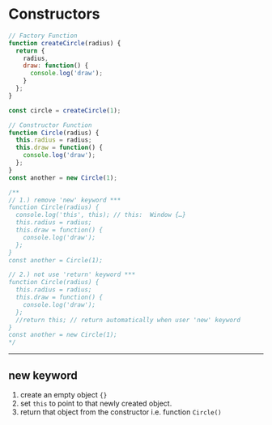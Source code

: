 # Constructors

```javascript
// Factory Function
function createCircle(radius) {
  return {
    radius,
    draw: function() {
      console.log('draw');
    }
  };
}

const circle = createCircle(1);

// Constructor Function
function Circle(radius) {
  this.radius = radius;
  this.draw = function() {
    console.log('draw');
  };
}
const another = new Circle(1);

/**
// 1.) remove 'new' keyword ***
function Circle(radius) {
  console.log('this', this); // this:  Window {…}
  this.radius = radius;
  this.draw = function() {
    console.log('draw');
  };
}
const another = Circle(1);

// 2.) not use 'return' keyword ***
function Circle(radius) {
  this.radius = radius;
  this.draw = function() {
    console.log('draw');
  };
  //return this; // return automatically when user 'new' keyword
}
const another = new Circle(1);
*/
```

---

## new keyword

1. create an empty object `{}`
2. set `this` to point to that newly created object.
3. return that object from the constructor i.e. function `Circle()`
